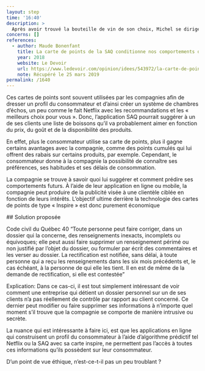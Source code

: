 ```yaml
---
layout: step
time: '16:40'
description: >
  Après avoir trouvé la bouteille de vin de son choix, Michel se dirige vers la caisse pour payer. Il se souvient qu’il possède une carte de points « inspire » et qu’il peut utiliser au moment de sa transaction au comptoir. Ainsi, il la sort de son portefeuille afin de la remettre à la caissière.
concerns: []
references:
  - author: Maude Bonenfant
    title: La carte de points de la SAQ conditionne nos comportements d’achat
    year: 2018
    website: Le Devoir
    url: https://www.ledevoir.com/opinion/idees/543972/la-carte-de-points-de-la-saq-conditionne-nos-comportements-d-achat
    note: Récupéré le 25 mars 2019
permalink: /1640
---
```

Ces cartes de points sont souvent utilisées par les compagnies afin de dresser un profil du consommateur et d’ainsi créer un système de chambres d’échos, un peu comme le fait Netflix avec les recommandations et les « meilleurs choix pour vous ». Donc, l’application SAQ pourrait suggérer à un de ses clients une liste de boissons qu’il va probablement aimer en fonction du prix, du goût et de la disponibilité des produits.
 
En effet, plus le consommateur utilise sa carte de points, plus il gagne certains avantages avec la compagnie, comme des points cumulés qui lui offrent des rabais sur certains produits, par exemple. Cependant, le consommateur donne à la compagnie la possibilité de connaître ses préférences, ses habitudes et ses délais de consommation. 

La compagnie se trouve à savoir quoi lui suggérer et comment prédire ses comportements futurs. À l’aide de leur application en ligne ou mobile, la compagnie peut produire de la publicité visée à une clientèle ciblée en fonction de leurs intérêts. L’objectif ultime derrière la technologie des cartes de points de type « Inspire » est donc purement économique


<div class="solution" markdown="1">
## Solution proposée

Code civil du Québec 
40 “Toute personne peut faire corriger, dans un dossier qui la concerne, des renseignements inexacts, incomplets ou équivoques; elle peut aussi faire supprimer un renseignement périmé ou non justifié par l’objet du dossier, ou formuler par écrit des commentaires et les verser au dossier. La rectification est notifiée, sans délai, à toute personne qui a reçu les renseignements dans les six mois précédents et, le cas échéant, à la personne de qui elle les tient. Il en est de même de la demande de rectification, si elle est contestée”

Explication: Dans ce cas-ci, il est tout simplement intéressant de voir comment une entreprise qui détient un dossier personnel sur un de ses clients n’a pas réellement de contrôle par rapport au client concerné. Ce dernier peut modifier ou faire supprimer ses informations à n’importe quel moment s’il trouve que la compagnie se comporte de manière intrusive ou secrète. 

La nuance qui est intéressante à faire ici, est que les applications en ligne qui construisent un profil du consommateur à l’aide d’algorithme prédictif tel Netflix ou la SAQ avec sa carte inspire, ne permettent pas l’accès à toutes ces informations qu’ils possèdent sur leur consommateur. 

D’un point de vue éthique, n’est-ce-t-il pas un peu troublant ?   

</div>
